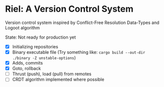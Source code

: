 # Riel: A Version Control System
Version control system inspired by Conflict-Free Resolution Data-Types and Logoot algorithm

State: Not ready for production yet

- [x] Initializing repositories
- [x] Binary executable file (Try something like: ```cargo build --out-dir ./binary -Z unstable-options```)
- [x] Adds, commits
- [X] Goto, rollback
- [ ] Thrust (push), load (pull) from remotes
- [ ] CRDT algorithm implemented where possible

